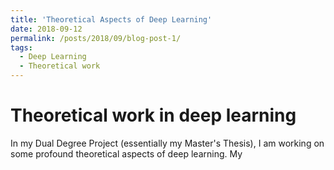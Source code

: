 ```yaml
---
title: 'Theoretical Aspects of Deep Learning'
date: 2018-09-12
permalink: /posts/2018/09/blog-post-1/
tags:
  - Deep Learning
  - Theoretical work
---
```


Theoretical work in deep learning
======

In my Dual Degree Project (essentially my Master's Thesis), I am working on some profound theoretical aspects of deep learning. My
